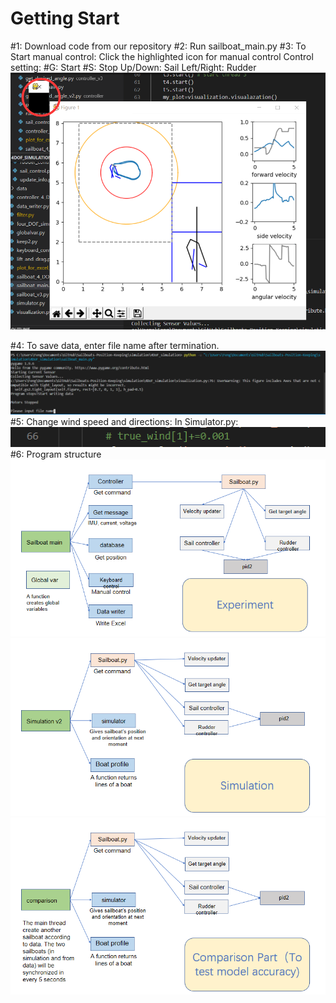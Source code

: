 Getting Start
====
#1: Download code from our repository
#2: Run sailboat_main.py
#3: To Start manual control:
Click the highlighted icon for manual control
Control setting:
#G: Start
#S: Stop
Up/Down: Sail
Left/Right: Rudder
![image](https://github.com/MaDaO009/Sailboats-Position-Keeping/blob/master/figs/1.png)

#4: To save data, enter file name after termination.
![image](https://github.com/MaDaO009/Sailboats-Position-Keeping/blob/master/figs/2.png)
#5: Change wind speed and directions: In Simulator.py:
![image](https://github.com/MaDaO009/Sailboats-Position-Keeping/blob/master/figs/3.png)
#6: Program structure
![image](https://github.com/MaDaO009/Sailboats-Position-Keeping/blob/master/figs/4.png)
![image](https://github.com/MaDaO009/Sailboats-Position-Keeping/blob/master/figs/5.png)
![image](https://github.com/MaDaO009/Sailboats-Position-Keeping/blob/master/figs/6.png)
